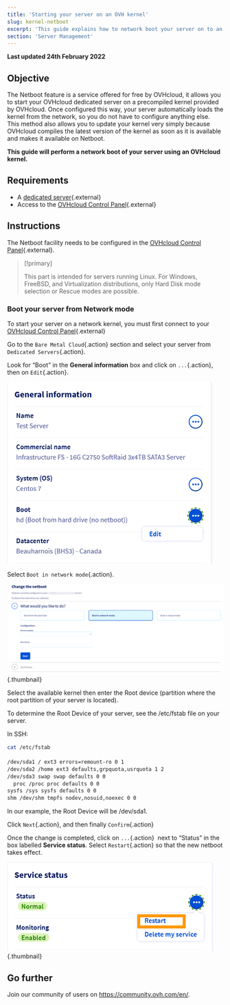 ```yaml
---
title: 'Starting your server on an OVH kernel'
slug: kernel-netboot
excerpt: 'This guide explains how to network boot your server on to an OVH kernel.'
section: 'Server Management'
---
```


**Last updated 24th February 2022**

## Objective

The Netboot feature is a service offered for free by OVHcloud, it allows you to start your OVHcloud dedicated server on a precompiled kernel provided by OVHcloud. Once configured this way, your server automatically loads the kernel from the network, so you do not have to configure anything else. This method also allows you to update your kernel very simply because OVHcloud compiles the latest version of the kernel as soon as it is available and makes it available on Netboot.

**This guide will perform a network boot of your server using an OVHcloud kernel.**

## Requirements

- A [dedicated server](https://www.ovhcloud.com/asia/bare-metal/){.external}
- Access to the [OVHcloud Control Panel](https://ca.ovh.com/auth/?action=gotomanager&from=https://www.ovh.com/asia/&ovhSubsidiary=asia){.external}

## Instructions

The Netboot facility needs to be configured in the [OVHcloud Control Panel](https://ca.ovh.com/auth/?action=gotomanager&from=https://www.ovh.com/asia/&ovhSubsidiary=asia){.external}.


> [!primary]
>
> This part is intended for servers running Linux. For Windows, FreeBSD, and Virtualization distributions, only Hard Disk mode selection or Rescue modes are possible.
> 

### Boot your server from Network mode

To start your server on a network kernel, you must first connect to your [OVHcloud Control Panel](https://ca.ovh.com/auth/?action=gotomanager&from=https://www.ovh.com/asia/&ovhSubsidiary=asia){.external}

Go to the `Bare Metal Cloud`{.action} section and select your server from `Dedicated Servers`{.action}.

Look for “Boot” in the **General information** box and click on `...`{.action}, then on `Edit`{.action}.

![Netboot](images/netboot_2022.png)

Select `Boot in network mode`{.action}.

![Netboot](images/netboot_005.png){.thumbnail}

Select the available kernel then enter the Root device (partition where the root partition of your server is located).

To determine the Root Device of your server, see the /etc/fstab file on your server.

In SSH:

```sh
cat /etc/fstab

/dev/sda1 / ext3 errors=remount-ro 0 1
/dev/sda2 /home ext3 defaults,grpquota,usrquota 1 2
/dev/sda3 swap swap defaults 0 0
  proc /proc proc defaults 0 0
sysfs /sys sysfs defaults 0 0
shm /dev/shm tmpfs nodev,nosuid,noexec 0 0
```

In our example, the Root Device will be /dev/sda1.

Click `Next`{.action}, and then finally `Confirm`{.action}

Once the change is completed, click on `...`{.action}  next to “Status” in the box labelled **Service status**. Select `Restart`{.action} so that the new netboot takes effect.

![Netboot](images/netboot_004.png){.thumbnail}

## Go further

Join our community of users on <https://community.ovh.com/en/>.
